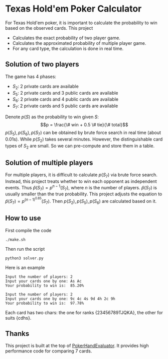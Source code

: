 # Texas Hold'em Poker Calculator

For Texas Hold'em poker, it is important to calculate the probability to win based on the observed cards. This project

- Calculates the exact probability of two player game.
- Calculates the approximated probability of multiple player game.
- For any card type, the calculation is done in real time.

## Solution of two players

The game has 4 phases:
- $S_2$: 2 private cards are available
- $S_5$: 2 private cards and 3 public cards are available
- $S_6$: 2 private cards and 4 public cards are available
- $S_7$: 2 private cards and 5 public cards are available

Denote $p(S)$ as the probability to win given $S$: 
$$p = \frac{\# win + 0.5 \# tie}{\# total}$$
$p(S_5),p(S_6),p(S_7)$ can be obtained by brute force search in real time (about 0.01s). While $p(S_2)$ takes several minutes. However, the distinguishable card types of $S_2$ are small. So we can pre-compute and store them in a table.

## Solution of multiple players

For multiple players, it is difficult to calculate $p(S_7)$ via brute force search. Instead, this project treats whether to win each opponent as independent events. Thus $\hat{p}(S_7) = p^{n-1}(S_7)$, where $n$ is the number of players. $\hat{p}(S_7)$ is usually smaller than the true probability. This project adjusts the equation to $\hat{p}(S_7) = p^{(n-1)^{0.85}}(S_7)$. Then $p(S_2), p(S_5), p(S_6)$ are calculated based on it.

## How to use
First compile the code
```
./make.sh
```
Then run the script
```
python3 solver.py
```
Here is an example
```
Input the number of players: 2
Input your cards one by one: As Ac 
Your probability to win is:  85.20%

Input the number of players: 2
Input your cards one by one: 9c 4c 4s 9d 4h 2c 9h 
Your probability to win is:  97.78%
```

Each card has two chars: the one for ranks {23456789TJQKA}, the other for suits {cdhs}.

## Thanks
This project is built at the top of [PokerHandEvaluator](https://github.com/HenryRLee/PokerHandEvaluator). It provides high performance code for comparing 7 cards.